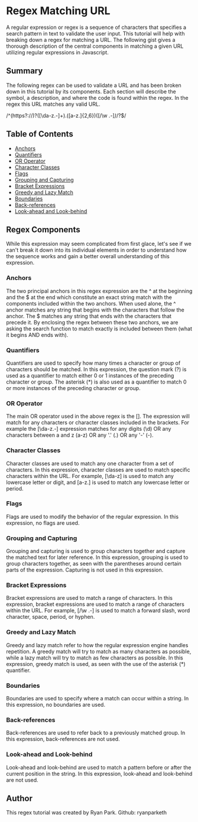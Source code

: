 # Regex Matching URL

A regular expression or regex is a sequence of characters that specifies a search pattern in text to validate the user input. This tutorial will help with breaking down a regex for matching a URL. The following gist gives a thorough description of the central components in matching a given URL utilizing regular expressions in Javascript.

## Summary

The following regex can be used to validate a URL and has been broken down in this tutorial by its components. Each section will describe the symbol, a description, and where the code is found within the regex. In the regex this URL matches any valid URL.

/^(https?:\/\/)?([\da-z\.-]+)\.([a-z\.]{2,6})([\/\w \.-]*)*\/?$/

## Table of Contents

- [Anchors](#anchors)
- [Quantifiers](#quantifiers)
- [OR Operator](#or-operator)
- [Character Classes](#character-classes)
- [Flags](#flags)
- [Grouping and Capturing](#grouping-and-capturing)
- [Bracket Expressions](#bracket-expressions)
- [Greedy and Lazy Match](#greedy-and-lazy-match)
- [Boundaries](#boundaries)
- [Back-references](#back-references)
- [Look-ahead and Look-behind](#look-ahead-and-look-behind)

## Regex Components

While this expression may seem complicated from first glace, let's see if we can't break it down into its individual elements in order to understand how the sequence works and gain a better overall understanding of this expression.


### Anchors

The two principal anchors in this regex expression are the ^ at the beginning and the $ at the end which constitute an exact string match with the components included within the two anchors. When used alone, the ^ anchor matches any string that begins with the characters that follow the anchor. The $ matches any string that ends with the characters that precede it. By enclosing the regex between these two anchors, we are asking the search function to match exactly is included between them (what it begins AND ends with).

### Quantifiers

Quantifiers are used to specify how many times a character or group of characters should be matched. In this expression, the question mark (?) is used as a quantifier to match either 0 or 1 instances of the preceding character or group. The asterisk (*) is also used as a quantifier to match 0 or more instances of the preceding character or group.


### OR Operator

The main OR operator used in the above regex is the []. The expression will match for any characters or character classes included in the brackets. For example the [\da-z\.-] expression matches for any digits (\d) OR any characters between a and z (a-z) OR any '.' (\.) OR any '-' (-).

### Character Classes

Character classes are used to match any one character from a set of characters. In this expression, character classes are used to match specific characters within the URL. For example, [\da-z] is used to match any lowercase letter or digit, and [a-z.] is used to match any lowercase letter or period.


### Flags

Flags are used to modify the behavior of the regular expression. In this expression, no flags are used.

### Grouping and Capturing

Grouping and capturing is used to group characters together and capture the matched text for later reference. In this expression, grouping is used to group characters together, as seen with the parentheses around certain parts of the expression. Capturing is not used in this expression.

### Bracket Expressions

Bracket expressions are used to match a range of characters. In this expression, bracket expressions are used to match a range of characters within the URL. For example, [/\w .-] is used to match a forward slash, word character, space, period, or hyphen.

### Greedy and Lazy Match

Greedy and lazy match refer to how the regular expression engine handles repetition. A greedy match will try to match as many characters as possible, while a lazy match will try to match as few characters as possible. In this expression, greedy match is used, as seen with the use of the asterisk (*) quantifier.

### Boundaries

Boundaries are used to specify where a match can occur within a string. In this expression, no boundaries are used.

### Back-references

Back-references are used to refer back to a previously matched group. In this expression, back-references are not used.

### Look-ahead and Look-behind

Look-ahead and look-behind are used to match a pattern before or after the current position in the string. In this expression, look-ahead and look-behind are not used.

## Author

This regex tutorial was created by Ryan Park. Github: ryanparketh
